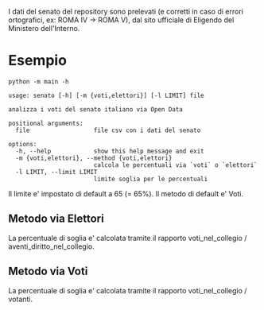 I dati del senato del repository sono prelevati (e corretti in caso di errori ortografici, ex: ROMA IV -> ROMA V), dal sito ufficiale di Eligendo del Ministero dell'Interno.

# Esempio

`python -m main -h`

```
usage: senato [-h] [-m {voti,elettori}] [-l LIMIT] file

analizza i voti del senato italiano via Open Data

positional arguments:
  file                  file csv con i dati del senato

options:
  -h, --help            show this help message and exit
  -m {voti,elettori}, --method {voti,elettori}
                        calcola le percentuali via `voti` o `elettori`
  -l LIMIT, --limit LIMIT
                        limite soglia per le percentuali
```

Il limite e' impostato di default a 65 (= 65%).
Il metodo di default e' Voti.

## Metodo via Elettori

La percentuale di soglia e' calcolata tramite il rapporto voti_nel_collegio / aventi_diritto_nel_collegio.

## Metodo via Voti

La percentuale di soglia e' calcolata tramite il rapporto voti_nel_collegio / votanti.